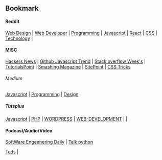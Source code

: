 ## Bookmark

#### Reddit
[Web Design](https://www.reddit.com/r/web_design/) | [Web Developer](https://www.reddit.com/r/webdev/) | [Programming](https://www.reddit.com/r/programming/) | [Javascript](https://www.reddit.com/r/javascript/) | [React](https://www.reddit.com/r/reactjs/) | [CSS](https://www.reddit.com/r/css/) | [Technology](https://www.reddit.com/r/technology/) |

#### MISC
[Hackers News](http://hckrnews.com/) | [Github Javascript Trend](https://github.com/trending/javascript) | [Stack overflow Week's](http://stackoverflow.com/?tab=week) | [TutorialsPoint](https://www.tutorialspoint.com/tutorialslibrary.htm) | [Smashing Magazine](https://www.smashingmagazine.com/) | [SitePoint](https://www.sitepoint.com/) | [CSS Tricks](https://css-tricks.com/)

###### Medium
[Javascript](https://medium.com/tag/javascript) | [Programming](https://medium.com/tag/programming) | [Design](https://medium.com/web-design)

##### Tutsplus
[Javascript](https://code.tutsplus.com/categories/javascript) | [PHP](https://code.tutsplus.com/categories/php) | [WORDPRESS](https://code.tutsplus.com/categories/wordpress) | [WEB-DEVELOPMENT](https://code.tutsplus.com/categories/web-development) | []() | 


#### Podcast/Audio/Video
[SoftWare Engeenering Daily](https://softwareengineeringdaily.com/) | [Talk python](https://talkpython.fm/)

[Teds](https://www.youtube.com/user/TEDtalksDirector/videos) | 
